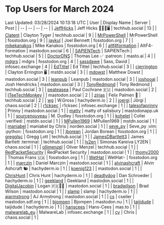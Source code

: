# Top Users for March 2024
Last Updated: 03/28/2024 10:13:18 UTC
| User | Display Name | Server | Post |
| -- | -- | -- | -- |
| [JeffHicks](https://techhub.social/@JeffHicks) | Jeff Hicks 🐶🎼🍷🖥️ | techhub.social | 13 |
| [Clatent](https://techhub.social/@Clatent) | Clayton Tyger | techhub.social | 9 |
| [MrPowerShell](https://fosstodon.org/@MrPowerShell) | MrPowerShell | fosstodon.org | 9 |
| [jaykul](https://fosstodon.org/@jaykul) | Joel Bennett | fosstodon.org | 7 |
| [mikekanakos](https://fosstodon.org/@mikekanakos) | Mike Kanakos | fosstodon.org | 6 |
| [altf4formation](https://mastodon.social/@altf4formation) | AltF4-Formation | mastodon.social | 6 |
| [SAPIENTech](https://techhub.social/@SAPIENTech) | SAPIENTech | techhub.social | 5 |
| [DoctorDNS](https://masto.ai/@DoctorDNS) | Thomas Lee ✅ :patreon: | masto.ai | 4 |
| [mdgrs](https://fosstodon.org/@mdgrs) | mdgrs | fosstodon.org | 4 |
| [sassdawe](https://infosec.exchange/@sassdawe) | Sass, David | infosec.exchange | 4 |
| [EdTittel](https://techhub.social/@EdTittel) | Ed Tittel | techhub.social | 3 |
| [cjerrington](https://mstdn.social/@cjerrington) | Clayton Errington 🖥️ | mstdn.social | 3 |
| [mdowst](https://mastodon.social/@mdowst) | Matthew Dowst | mastodon.social | 3 |
| [leanpub](https://mastodon.social/@leanpub) | Leanpub | mastodon.social | 3 |
| [joshooaj](https://mastodon.social/@joshooaj) | Josh Hendricks | mastodon.social | 3 |
| [TonyRedmond](https://techhub.social/@TonyRedmond) | Tony Redmond | techhub.social | 3 |
| [peateasea](https://mastodon.social/@peateasea) | Paul Cochrane 🇪🇺 | mastodon.social | 2 |
| [ITeeTechMonkey](https://mastodon.social/@ITeeTechMonkey) |  | mastodon.social | 2 |
| [zirias](https://techhub.social/@zirias) | Felix Palmen 📯 | techhub.social | 2 |
| [wg](https://hachyderm.io/@wg) | W.Gross | hachyderm.io | 2 |
| [joergi](https://chaos.social/@joergi) | Jörgi | chaos.social | 2 |
| [r1cksec](https://infosec.exchange/@r1cksec) | r1cksec | infosec.exchange | 1 |
| [talesofaprinny](https://mastodon.social/@talesofaprinny) | Prinny | mastodon.social | 1 |
| [matty](https://mastodonapp.uk/@matty) | matty of salisbury | mastodonapp.uk | 1 |
| [sourcenouveau](https://fosstodon.org/@sourcenouveau) | M. Dudley | fosstodon.org | 1 |
| [kohelet](https://mstdn.social/@kohelet) | Collei :verified: | mstdn.social | 1 |
| [MPullen1969](https://mstdn.social/@MPullen1969) | MPullen1969 | mstdn.social | 1 |
| [maniabel](https://norden.social/@maniabel) | maniabel by Chris | norden.social | 1 |
| [seve_py](https://fosstodon.org/@seve_py) | Seve_py :vim: :python: | fosstodon.org | 1 |
| [jborean](https://fosstodon.org/@jborean) | Jordan Borean | fosstodon.org | 1 |
| [gregglsc](https://techhub.social/@gregglsc) | Gregg Lott | techhub.social | 1 |
| [JamesDBartlett3](https://techhub.social/@JamesDBartlett3) | James Bartlett :terminal: | techhub.social | 1 |
| [ly2en](https://chaos.social/@ly2en) | Simonas Kareiva LY2EN | chaos.social | 1 |
| [ollimenzel](https://techhub.social/@ollimenzel) | Oliver Menzel | techhub.social | 1 |
| [RedPacketSecurity](https://mastodon.social/@RedPacketSecurity) | RedPacket Security | mastodon.social | 1 |
| [thomy2000](https://fosstodon.org/@thomy2000) | Thomas Frans 🇺🇦 | fosstodon.org | 1 |
| [WetHat](https://fosstodon.org/@WetHat) | WetHat💦 | fosstodon.org | 1 |
| [marczin](https://mastodon.social/@marczin) | Daniel Marczin | mastodon.social | 1 |
| [alvinashcraft](https://hachyderm.io/@alvinashcraft) | Alvin Ashcraft 🐿️ | hachyderm.io | 1 |
| [koenig123](https://mastodon.social/@koenig123) |  | mastodon.social | 1 |
| [ChrisHunt](https://hachyderm.io/@ChrisHunt) | Chris Hunt | hachyderm.io | 1 |
| [deadlydog](https://hachyderm.io/@deadlydog) | Dan Schroeder | hachyderm.io | 1 |
| [geekland](https://mastodon.social/@geekland) | Geekland | mastodon.social | 1 |
| [DigitalJacobin](https://mastodon.social/@DigitalJacobin) | Logan 🇵🇸💾🌹 | mastodon.social | 1 |
| [bradwilson](https://mastodon.social/@bradwilson) | Brad Wilson | mastodon.social | 1 |
| [slamp](https://hachyderm.io/@slamp) | slamp | hachyderm.io | 1 |
| [ajarmstrong](https://mastodon.social/@ajarmstrong) | AJ Armstrong | mastodon.social | 1 |
| [cs](https://mastodon.sdf.org/@cs) | cseiler | mastodon.sdf.org | 1 |
| [bjompen](https://mastodon.nu/@bjompen) | Bjompen | mastodon.nu | 1 |
| [taijidude](https://hachyderm.io/@taijidude) | taijidude | hachyderm.io | 1 |
| [hanscees](https://mas.to/@hanscees) | Hans-Cees | mas.to | 1 |
| [malwarelab_eu](https://infosec.exchange/@malwarelab_eu) | MalwareLab | infosec.exchange | 1 |
| [cy](https://chaos.social/@cy) | Chris | chaos.social | 1 |
